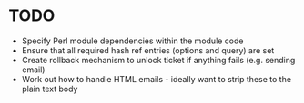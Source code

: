 # TODO

 * Specify Perl module dependencies within the module code
 * Ensure that all required hash ref entries (options and query) are set
 * Create rollback mechanism to unlock ticket if anything fails (e.g. sending email)
 * Work out how to handle HTML emails - ideally want to strip these to the plain text body

